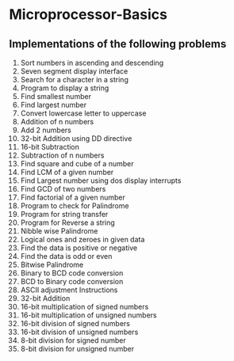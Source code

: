 # Microprocessor-Basics
 
<h2>Implementations of the following problems</h2>
<ol type="1">
 <li>Sort numbers in ascending and descending</li>
 <li>Seven segment display interface</li>
 <li>Search for a character in a string</li>
 <li>Program to display a string</li>
 <li>Find smallest number</li>
 <li>Find largest number</li>
 <li>Convert lowercase letter to uppercase</li>
 <li>Addition of n numbers</li>
 <li>Add 2 numbers</li>
 <li>32-bit Addition using DD directive</li>
 <li>16-bit Subtraction</li>
 <li>Subtraction of n numbers</li>
 <li>Find square and cube of a number</li>
 <li>Find LCM of a given number</li>
 <li>Find Largest number using dos display interrupts</li>
 <li>Find GCD of two numbers</li>
 <li>Find factorial of a given number</li>
 <li>Program to check for Palindrome</li>
 <li>Program for string transfer</li>
 <li>Program for Reverse a string</li>
 <li>Nibble wise Palindrome</li>
 <li>Logical ones and zeroes in given data</li>
 <li>Find the data is positive or negative</li>
 <li>Find the data is odd or even</li>
 <li>Bitwise Palindrome</li>
 <li>Binary to BCD code conversion</li>
 <li>BCD to Binary code conversion</li>
 <li>ASCII adjustment Instructions</li>
 <li>32-bit Addition</li>
 <li>16-bit multiplication of signed numbers</li>
 <li>16-bit multiplication of unsigned numbers</li>
 <li>16-bit division of signed numbers</li>
 <li>16-bit division of unsigned numbers</li>
 <li>8-bit division for signed number</li>
 <li>8-bit division for unsigned number</li>
</ol>
